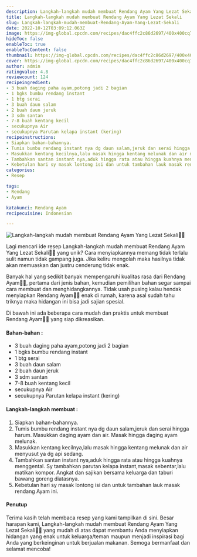 ```yaml
---
description: Langkah-langkah mudah membuat Rendang Ayam Yang Lezat Sekali"
title: Langkah-langkah mudah membuat Rendang Ayam Yang Lezat Sekali
slug: Langkah-langkah-mudah-membuat-Rendang-Ayam-Yang-Lezat-Sekali
date: 2022-10-12T03:09:12.063Z
image: https://img-global.cpcdn.com/recipes/dac4ffc2c86d2697/400x400cq70/photo.jpg
hideToc: false
enableToc: true
enableTocContent: false
thumbnail: https://img-global.cpcdn.com/recipes/dac4ffc2c86d2697/400x400cq70/photo.jpg
cover: https://img-global.cpcdn.com/recipes/dac4ffc2c86d2697/400x400cq70/photo.jpg
author: admin
ratingvalue: 4.8
reviewcount: 124
recipeingredient:
- 3 buah daging paha ayam,potong jadi 2 bagian
- 1 bgks bumbu rendang instant
- 1 btg serai
- 3 buah daun salam
- 2 buah daun jeruk
- 3 sdm santan
- 7-8 buah kentang kecil
- secukupnya Air
- secukupnya Parutan kelapa instant (kering)
recipeinstructions:
- Siapkan bahan-bahannya.
- Tumis bumbu rendang instant nya dg daun salam,jeruk dan serai hingga harum. Masukkan daging ayam dan air. Masak hingga daging ayam melunak.
- Masukkan kentang kecilnya,lalu masak hingga kentang melunak dan air menyusut ya dg api sedang.
- Tambahkan santan instant nya,aduk hingga rata atau hingga kuahnya menggental. Sy tambahkan parutan kelapa instant,masak sebentar,lalu matikan kompor. Angkat dan sajikan bersama keluarga dan taburi bawang goreng diatasnya.
- Kebetulan hari sy masak lontong isi dan untuk tambahan lauk masak rendang Ayam ini.
categories:
- Resep

tags:
- Rendang
- Ayam

katakunci: Rendang Ayam
recipecuisine: Indonesian

---
```


![Langkah-langkah mudah membuat Rendang Ayam Yang Lezat Sekali👩‍🍳](https://img-global.cpcdn.com/recipes/dac4ffc2c86d2697/400x400cq70/photo.jpg)

Lagi mencari ide resep Langkah-langkah mudah membuat Rendang Ayam Yang Lezat Sekali👩‍🍳 yang unik? Cara menyiapkannya memang tidak terlalu sulit namun tidak gampang juga. Jika keliru mengolah maka hasilnya tidak akan memuaskan dan justru cenderung tidak enak.

Banyak hal yang sedikit banyak mempengaruhi kualitas rasa dari Rendang Ayam👩‍🍳, pertama dari jenis bahan, kemudian pemilihan bahan segar sampai cara membuat dan menghidangkannya. Tidak usah pusing kalau hendak menyiapkan Rendang Ayam👩‍🍳 enak di rumah, karena asal sudah tahu triknya maka hidangan ini bisa jadi sajian spesial.

Di bawah ini ada beberapa cara mudah dan praktis untuk membuat Rendang Ayam👩‍🍳 yang siap dikreasikan.

<!--inarticleads1-->

#### Bahan-bahan :

- 3 buah daging paha ayam,potong jadi 2 bagian
- 1 bgks bumbu rendang instant
- 1 btg serai
- 3 buah daun salam
- 2 buah daun jeruk
- 3 sdm santan
- 7-8 buah kentang kecil
- secukupnya Air
- secukupnya Parutan kelapa instant (kering)

<!--inarticleads2-->

#### Langkah-langkah membuat :

1. Siapkan bahan-bahannya.
1. Tumis bumbu rendang instant nya dg daun salam,jeruk dan serai hingga harum. Masukkan daging ayam dan air. Masak hingga daging ayam melunak.
1. Masukkan kentang kecilnya,lalu masak hingga kentang melunak dan air menyusut ya dg api sedang.
1. Tambahkan santan instant nya,aduk hingga rata atau hingga kuahnya menggental. Sy tambahkan parutan kelapa instant,masak sebentar,lalu matikan kompor. Angkat dan sajikan bersama keluarga dan taburi bawang goreng diatasnya.
1. Kebetulan hari sy masak lontong isi dan untuk tambahan lauk masak rendang Ayam ini.

#### Penutup

Terima kasih telah membaca resep yang kami tampilkan di sini. Besar harapan kami, Langkah-langkah mudah membuat Rendang Ayam Yang Lezat Sekali👩‍🍳 yang mudah di atas dapat membantu Anda menyiapkan hidangan yang enak untuk keluarga/teman maupun menjadi inspirasi bagi Anda yang berkeinginan untuk berjualan makanan. Semoga bermanfaat dan selamat mencoba!